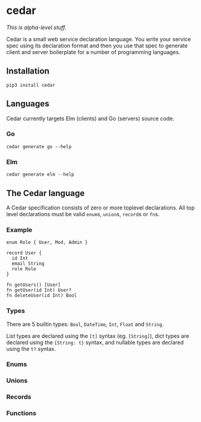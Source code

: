 # cedar

_This is alpha-level stuff._

Cedar is a small web service declaration language.  You write your
service spec using its declaration format and then you use that spec
to generate client and server boilerplate for a number of programming
languages.

## Installation

`pip3 install cedar`

## Languages

Cedar currently targets Elm (clients) and Go (servers) source code.

### Go

`cedar generate go --help`

### Elm

`cedar generate elm --help`

## The Cedar language

A Cedar specification consists of zero or more toplevel declarations.
All top level declarations must be valid `enum`s, `union`s, `record`s
or `fn`s.

### Example

``` cedar
enum Role { User, Mod, Admin }

record User {
  id Int
  email String
  role Role
}

fn getUsers() [User]
fn getUser(id Int) User?
fn deleteUser(id Int) Bool
```

### Types

There are 5 builtin types: `Bool`, `DateTime`, `Int`, `Float` and
`String`.

List types are declared using the `[t]` syntax (eg. `[String]`), dict
types are declared using the `{String: t}` syntax, and nullable types
are declared using the `t?` syntax.

### Enums

### Unions

### Records

### Functions
